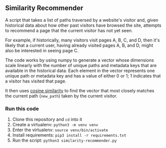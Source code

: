 ## Similarity Recommender

A script that takes a list of paths traversed by a website's visitor and, given historical data about how other past visitors have browsed the site, attempts to recommend a page that the current visitor has not yet seen.

For example, if historically, many visitors visit pages A, B, C, and D, then it's likely that a current user, having already visited pages A, B, and D, might also be interested in seeing page C.

The code works by using numpy to generate a vector whose dimensions scale linearly with the number of unique paths and metadata keys that are available in the historical data. Each element in the vector represents one unique path or metadata key and has a value of either 0 or 1; 1 indicates that a visitor has visited that page.

It then uses [cosine similarity](https://en.wikipedia.org/wiki/Cosine_similarity) to find the vector that most closely matches the current path (`new_path`) taken by the current visitor.


### Run this code

1. Clone this repository and `cd` into it
2. Create a virtualenv: `python3 -m venv venv`
3. Enter the virtualenv: `source venv/bin/activate`
4. Install requirements: `pip3 install -r requirements.txt`
5. Run the script: `python3 similarity-recommender.py`